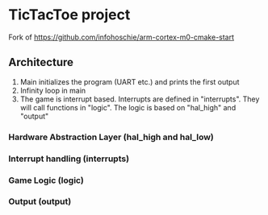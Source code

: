 # TicTacToe project

Fork of https://github.com/infohoschie/arm-cortex-m0-cmake-start

## Architecture
1. Main initializes the program (UART etc.) and prints the first output
2. Infinity loop in main
3. The game is interrupt based. Interrupts are defined in "interrupts". They will call functions in "logic". The logic is based on "hal_high" and "output"

### Hardware Abstraction Layer (hal_high and hal_low)

### Interrupt handling (interrupts)

### Game Logic (logic)

### Output (output)
